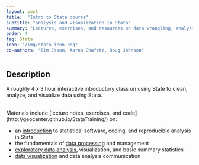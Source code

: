 ```yaml
---
layout: post
title:  "Intro to Stata course"
subtitle: "analysis and visualization in Stata"
summary: "Lectures, exercises, and resources on data wrangling, analysis, and visualization in <a href='http://www.stata.com' target='_blank'>Stata 14</a>"
order: 4
tag: Stata
icon: "/img/stata_icon.png"
co-authors: "Tim Essam, Aaron Chafetz, Doug Johnson"
---
```


## Description
A roughly 4 x 3 hour interactive introductory class on using State to clean, analyze, and visualize data using Stata.

<br>
Materials include [lecture notes, exercises, and code](http://geocenter.github.io/StataTraining/) on:

* an [introduction](http://geocenter.github.io/StataTraining/part1/) to statistical software, coding, and reproducible analysis in Stata
* the fundamentals of [data processing](http://geocenter.github.io/StataTraining/part2/) and management
* [exploratory data analysis](http://geocenter.github.io/StataTraining/part3/), visualization, and basic summary statistics
* [data visualization](http://geocenter.github.io/StataTraining/part4/) and data analysis communication
